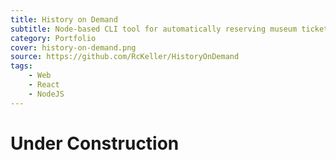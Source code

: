 ```yaml
---
title: History on Demand
subtitle: Node-based CLI tool for automatically reserving museum tickets
category: Portfolio
cover: history-on-demand.png
source: https://github.com/RcKeller/HistoryOnDemand
tags:
    - Web
    - React
    - NodeJS
---
```


# Under Construction